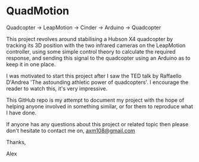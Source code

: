 # QuadMotion
Quadcopter -> LeapMotion -> Cinder -> Arduino -> Quadcopter

This project revolves around stabilising a Hubson X4 quadcopter by tracking its 3D position with the two infrared cameras on the LeapMotion controller, using some simple control theory to calculate the required response, and sending this signal to the quadcopter using an Arduino as to keep it in one place.

I was motivated to start this project after I saw the TED talk by Raffaello D'Andrea 'The astounding athletic power of quadcopters'. I encourage the reader to watch this, it's very impressive.

This GitHub repo is my attempt to document my project with the hope of helping anyone involved in something similar, or for them to reproduce what I have done.

If anyone has any questions about this project or related topic then please don't hesitate to contact me on,
axm108@gmail.com

Thanks,

Alex
